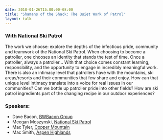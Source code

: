 ```yaml
---
date: 2018-01-26T15:00:00-08:00
title: "Shamans of the Shack: The Quiet Work of Patrol"
layout: talk
---
```


### With [National Ski Patrol](https://www.nsp.org/)

The work we choose: explore the depths of the infectious pride, community and teamwork of the National Ski Patrol. When choosing to become a patroller, one chooses an identity that stands the test of time.  Once a patroller, always a patroller...  With that choice comes constant learning, responsibility, and the opportunity to engage in incredibly meaningful work. There is also an intimacy level that patrollers have with the mountains, ski areas/resorts and their communities that few share and enjoy. How can that unique level intimacy translate into a voice for real issues in our communities? Can we bottle up patroller pride into other fields?  How are ski patrol ingredients part of the changing recipe in our outdoor experiences?

### Speakers:
- Dave Bacon, [BWBacon Group](http://www.bwbacon.com/)
- Meegan Moszynski, [National Ski Patrol](https://www.nsp.org/)
- Max Tyler, [Copper Mountain](http://www.coppercolorado.com/)
- Mac Smith, [Aspen Highlands](https://www.aspensnowmass.com/our-mountains/aspen-highlands)
